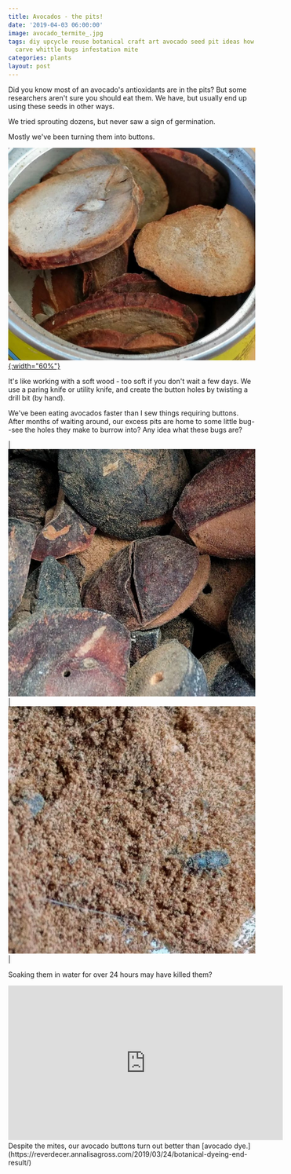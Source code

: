 ```yaml
---
title: Avocados - the pits!
date: '2019-04-03 06:00:00'
image: avocado_termite_.jpg
tags: diy upcycle reuse botanical craft art avocado seed pit ideas how to buttons
  carve whittle bugs infestation mite
categories: plants
layout: post
---
```


Did you know most of an avocado's antioxidants are in the pits? But some researchers aren't sure you should eat them. We have, but usually end up using these seeds in other ways.

We tried sprouting dozens, but never saw a sign of germination.

Mostly we've been turning them into buttons.

[![](/images/avocado_buttons_.jpg){:width="60%"}](/images/avocado_buttons.jpg)

It's like working with a soft wood - too soft if you don't wait a few days. We use a paring knife or utility knife, and create the button holes by twisting a drill bit (by hand).

We've been eating avocados faster than I sew things requiring buttons. After months of waiting around, our excess pits are home to some little bug--see the holes they make to burrow into? Any idea what these bugs are?

| [![](/images/avocado_mites_.jpg)](/images/avocado_mites.jpg) | [![](/images/avocado_mites2_.jpg)](/images/avocado_mites2.jpg) |

Soaking them in water for over 24 hours may have killed them?

<iframe width="560" height="315" src="https://www.youtube-nocookie.com/embed/olajvnYi98E" frameborder="0" allow="accelerometer; autoplay; encrypted-media; gyroscope; picture-in-picture" allowfullscreen></iframe>

<br>
Despite the mites, our avocado buttons turn out better than [avocado dye.](https://reverdecer.annalisagross.com/2019/03/24/botanical-dyeing-end-result/)